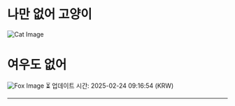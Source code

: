 
# 나만 없어 고양이

![Cat Image](https://cdn2.thecatapi.com/images/clg.jpg)

# 여우도 없어
![Fox Image](https://randomfox.ca/images/18.jpg)
⏳ 업데이트 시간: 2025-02-24 09:16:54 (KRW)

---
